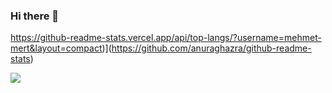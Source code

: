 ### Hi there 👋

https://github-readme-stats.vercel.app/api/top-langs/?username=mehmet-mert&layout=compact)](https://github.com/anuraghazra/github-readme-stats)

<img src="https://github-readme-stats.vercel.app/api/top-langs/?username=mehmet-mert&layout=compact)](https://github.com/anuraghazra/github-readme-stats)">
